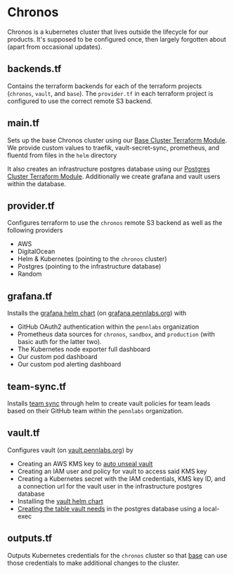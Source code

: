 # Chronos

Chronos is a kubernetes cluster that lives outside the lifecycle for our products. It's supposed to be configured once, then largely forgotten about (apart from occasional updates).

## backends.tf

Contains the terraform backends for each of the terraform projects (`chronos`, `vault`, and `base`). The `provider.tf` in each terraform project is configured to use the correct remote S3 backend.

## main.tf

Sets up the base Chronos cluster using our [Base Cluster Terraform Module](../modules/base_cluster). We provide custom values to traefik, vault-secret-sync, prometheus, and fluentd from files in the `helm` directory

It also creates an infrastructure postgres database using our [Postgres Cluster Terraform Module](../modules/postgres_cluster). Additionally we create grafana and vault users within the database.

## provider.tf

Configures terraform to use the `chronos` remote S3 backend as well as the following providers

* AWS
* DigitalOcean
* Helm & Kubernetes (pointing to the `chronos` cluster)
* Postgres (pointing to the infrastructure database)
* Random

## grafana.tf

Installs the [grafana helm chart](https://github.com/helm/charts/tree/master/stable/grafana) (on [grafana.pennlabs.org](https://grafana.pennlabs.org)) with

* GitHub OAuth2 authentication within the `pennlabs` organization
* Prometheus data sources for `chronos`, `sandbox`, and `production` (with basic auth for the latter two).
* The Kubernetes node exporter full dashboard
* Our custom pod dashboard
* Our custom pod alerting dashboard

## team-sync.tf

Installs [team sync](github.com/pennlabs/docker-team-sync/) through helm to create vault policies for team leads based on their GitHub team within the `pennlabs` organization.

## vault.tf

Configures vault (on [vault.pennlabs.org](https://vault.pennlabs.org)) by

* Creating an AWS KMS key to [auto unseal vault](https://www.vaultproject.io/docs/configuration/seal/awskms.html)
* Creating an IAM user and policy for vault to access said KMS key
* Creating a Kubernetes secret with the IAM credentials, KMS key ID, and a connection url for the vault user in the infrastructure postgres database
* Installing the [vault helm chart](https://github.com/hashicorp/vault-helm)
* [Creating the table vault needs](https://www.vaultproject.io/docs/configuration/storage/postgresql) in the postgres database using a local-exec

## outputs.tf

Outputs Kubernetes credentials for the `chronos` cluster so that [base](../base) can use those credentials to make additional changes to the cluster.
